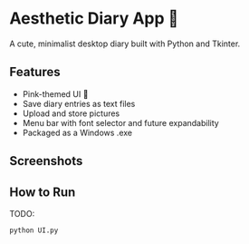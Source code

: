 ﻿# Aesthetic Diary App 💖
A cute, minimalist desktop diary built with Python and Tkinter.

## Features
- Pink-themed UI 🌸
- Save diary entries as text files
- Upload and store pictures
- Menu bar with font selector and future expandability
- Packaged as a Windows .exe

## Screenshots



## How to Run
TODO:

```bash
python UI.py

